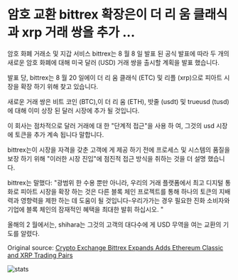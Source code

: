# 암호 교환 bittrex 확장은이 더 리 움 클래식과 xrp 거래 쌍을 추가 ...

암호 화폐 거래소 및 지갑 서비스 bittrex는 8 월 8 일 발표 된 공식 발표에 따라 두 개의 새로운 암호 화폐에 대해 미국 달러 (USD) 거래 쌍을 출시할 계획을 발표 했습니다.

발표 당, bittrex는 8 월 20 일에이 더 리 움 클래식 (ETC) 및 리플 (xrp)으로 피아트 시장을 확장 하기 위해 찾고 있습니다.

새로운 거래 쌍은 비트 코인 (BTC),이 더 리 움 (ETH), 밧줄 (usdt) 및 trueusd (tusd)에 대해 이미 상장 된 달러 시장에 추가 될 것입니다.

이 회사는 점차적으로 달러 거래에 대 한 "단계적 접근"을 사용 하 여, 그것의 usd 시장에 토큰을 추가 계속 됩니다 말합니다.

bittrex는이 시장을 자격을 갖춘 고객에 게 제공 하기 전에 프로세스 및 시스템의 품질을 보장 하기 위해 "이러한 시장 진입"에 점진적 접근 방식을 취하는 것을 더 설명 했습니다.

bittrex는 말했다: "광범위 한 수용 뿐만 아니라, 우리의 거래 플랫폼에서 최고 디지털 통화로 피아트 시장을 확장 하는 것은 다른 블록 체인 프로젝트를 통해 하나의 토큰의 지배력과 영향력을 제한 하는 데 도움이 될 것입니다-우리가가는 경우 필요한 진화 소비자와 기업에 블록 체인의 잠재적인 혜택을 최대한 발휘 하십시오. "

올해의 2 월에서는, shihara는 그것의 고객의 대다수에 게 USD 무역을 여는 교환의 기도를 알렸다.

Original source: [Crypto Exchange Bittrex Expands Adds Ethereum Classic and XRP Trading Pairs](https://cointelegraph.com/news/crypto-exchange-bittrex-expands-adds-ethereum-classic-and-xrp-trading-pairs)

![stats](https://c.statcounter.com/11760860/0/a89fa40b/1/ "stats")
